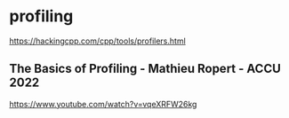 
# profiling
https://hackingcpp.com/cpp/tools/profilers.html

## The Basics of Profiling - Mathieu Ropert - ACCU 2022
https://www.youtube.com/watch?v=vqeXRFW26kg

